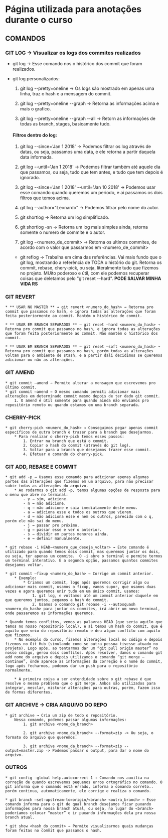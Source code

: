 # Página utilizada para anotações durante o curso

## COMANDOS

### GIT LOG -> Visualizar os logs dos commites realizados

* git log → Esse comando nos o histórico dos commit que foram realizados.

* git log personalizados:
    1. git log --pretty=oneline -> Os logs são mostrado em apenas uma linha, traz o hash e a mensagem do commit.

    2. git log --pretty=oneline --graph -> Retorna as informações acima e mais o grafico.

    3. git log --pretty=oneline --graph --all -> Retorn as informações de todas as branch, stages, basicamente tudo.

    #### Filtros dentro do log:

    1. git log --since='Jan 1 2018' -> Podemos filtrar os log através de datas, ou seja, passamos uma data, e ele retorna a partir daquela data informada.

    2. git log --until='Jan 1 2018' -> Podemos filtrar também até aquele dia que passamos, ou seja, tudo que tem antes, e tudo que tem depois é ignorado.

    3. git log --since='Jan 1 2018' --until='Jan 10 2018' -> Podemos usar esse comando quando queremos um periodo, e ai passamos os dois filtros que temos acima.

    4. git log --author="Leonardo" -> Podemos filtrar pelo nome do autor.

    5. git shortlog -> Retorna um log simplificado.

    6. git shortlog -sn -> Retorna um log mais simples ainda, retorna somente o numero de commite e o autor.

    7. git log -<numero_de_commit> -> Retorna os ultimos commites, de acordo com o valor que passarmos em <numero_de_commit>

    * git reflog -> Trabalha em cima das referências. Vai mais fundo que o git log, mostrando a referência de TODA o histório do git. Retorna os commit, rebase, chery-pick, ou seja, literalmente tudo que fizemos no projeto. MUito poderoso e útil, com ele podemos recuperar coisas que deletamos pelo "git reset --hard". **PODE SALVAR MINHA VIDA RS**

### GIT REVERT

    * ** USAR NO MASTER ** → git revert <numero_do_hash> → Retorna pro commit que passamos no hash, e ignora todas as alterações que foram feita posteriormente ao commit. Mantém o histórico de commit.

    * ** USAR EM BRANCH SEPARADOS ** → git reset —hard <numero_do_hash> → Retorna pro commit que passamos no hash, e ignora todas as alterações que foram feita posteriormente ao commit. Não mantém o histórico dos commit.

    * ** USAR EM BRANCH SEPARADOS ** → git reset —soft <numero_do_hash> → Retorna pro commit que passamos no hash, porém todas as alterações voltam para o ambiente de stash, e a partir dali decidimos se queremos adicionar ou não as alterações.

### GIT AMEND

    * git commit —amend → Permite alterar a mensagem que escrevemos pro último commit.
    * git commit —amend → O mesmo comando permiti adicionar mais alterações em determinado commit mesmo depois de ter dado git commit.
        1. O amend é útil somente para quando ainda não enviamos pro repositório remoto ou quando estamos em uma branch separada.

### CHERRY-PICK

    * git cherry-pick <numero_do_hash> → Conseguimos pegar apenas commit específicos de outra branch e trazer para a branch que desejarmos.
        * Para realizar o cherry-pick temos esses passos:
            1. Entrar na branch que está o commit.
            2. Copiar o hash do commit (através do git log).
            3. Voltar para a branch que desejamos trazer esse commit.
            4. Efetuar o comando do cherry-pick.

### GIT ADD, REBASE E COMMIT

    * git add -p → Usamos esse comando para adicionar apenas algumas partes das alterações que fizemos em um arquivo, para não precisar subir todas as alterações do arquivo.
        * Ao rodarmos o git add -p, temos algumas opções de resposta para o menu que abre no terminal:
            - y → sim, adicione.
            - n → não adicione.
            - q → não adicione e saia imediatamente deste menu.
            - a → adiciona esse e todos os outros que vierem.
            - d → não adiciona esse e nem os outros, parecido com o q, porém ele não sai do menu.
            - j → passar pro próximo.
            - g → passar esse e ver o anterior.
            - s → dividir em partes menores ainda.
            - e → definir manualmente.

    * git rebase -i HEAD~<numero_que_deseja_voltar> → Este comando é utilizado para quando temos dois commit, mas queremos juntar os dois, ou seja, ter apenas um commite.  O -i abre o terminal e permite termos um terminal interativo. E a segunda opção, passamos quantos commites desejamos voltar.

    * git commit —fixup <numero_do_hash> → Corrige um commit anterior.
        * Exemplo:
            * Criamos um commit, logo após queremos corrigir algo ou adicionar mais commit, usamos o fixup, vamos supor, que usamos duas vezes e agora queremos unir tudo em um único commit, usamos:
                1. git log, e voltamos até um commit anterior daquele em que queremos juntos, pegamos a hash do commit.
                2. Usamos o comando git rebase -i --autosquash <numero_do_hash> para juntar os commites, irá abrir um novo terminal, onde passaremos as informações queremos.

    * Quando temos conflitos, vemos as palavras HEAD (que seria aquilo que temos no nosso repositório local), e ai temos um hash do commit, que é aquilo que veio do repositório remoto e deu algum conflito com aquilo que fizemos.
        * No exemplo do curso, fizemos alterações local no código e depois fizemos no Git Hub (simulando como se outra pessoa tivesse atuado no projeto). Logo após, ao tentarmos dar um “git pull origin master” no nosso código, gerou dois conflitos. Após resolver, damos o comando git add nome_do_arquivo e depois utilizamos o comando “git merge —continue”, onde aparece as informações da correção e o nome do commit, logo após fecharmos, podemos dar um push para o repositório normalmente.

        * A primeira coisa a ser entendidade sobre o git rebase é que resolve o mesmo problema que o git merge. Ambos são utilizados para integrar, mesclar, misturar alterações para outras, porém, fazem isso de formas diferentes.

### GIT ARCHIVE -> CRIA ARQUIVO DO REPO
    * git archive → Cria um zip de todo o repositório.
        Nessa comando, podemos passar algumas informações:
            1. git archive <nome_da_branch>

            2. git archive <nome_da_branch> --format=zip -> Ou seja, o formato do arquivo que queremos.

            3. git archive <nome_da_branch> --format=zip --output=master.zip -> Podemos passar o output, para dar o nome do arquivo.

### OUTROS

    * git config —global help.autocorrect 1 → Comando nos auxilia na correção de quando escrevemos pequenos erros ortográfico no comando. O git informa que o comando está errado, informa o comando correto.. porém continua, automaticamente, ele corrige e realiza o comando.

    * git branch —set-upstream-to=origin/<branch> <outra_branch> → Esse comando informa para o git de qual branch desejamos ficar puxando informações para nossa branch atual, ou seja, no lugar do <branch> poderíamos colocar “master” e ir puxando informações dela pra nossa branch atual.

    * git show <hash_do_commit> → Permite visualizarmos quais mudanças foram feitas no commit que passamos o hash.

